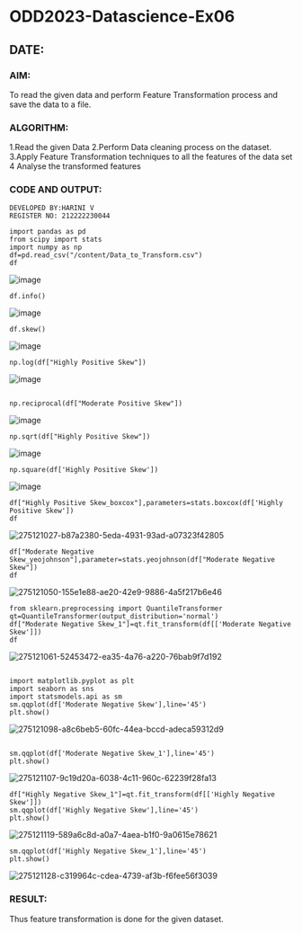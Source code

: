# ODD2023-Datascience-Ex06
## DATE:
### AIM:
To read the given data and perform Feature Transformation process and save the data to a file.

### ALGORITHM:
1.Read the given Data
2.Perform Data cleaning process on the dataset.
3.Apply Feature Transformation techniques to all the features of the data set
4 Analyse the transformed features

### CODE AND OUTPUT:
```
DEVELOPED BY:HARINI V
REGISTER NO: 212222230044
```
```
import pandas as pd
from scipy import stats
import numpy as np
df=pd.read_csv("/content/Data_to_Transform.csv")
df

```
![image](https://github.com/Aravindsamy04/ODD2023-Datascience-Ex06/assets/113497037/27487690-b597-42a1-aab8-36c5e73fa862)
```
df.info()

```
![image](https://github.com/Aravindsamy04/ODD2023-Datascience-Ex06/assets/113497037/eefdc89f-7b5b-4ff9-b420-1536815a7d1b)
```
df.skew()

```
![image](https://github.com/Aravindsamy04/ODD2023-Datascience-Ex06/assets/113497037/5b4b998d-1e92-47a1-8dc3-c526e64f653a)

```
np.log(df["Highly Positive Skew"])
```

![image](https://github.com/Aravindsamy04/ODD2023-Datascience-Ex06/assets/113497037/4644e23e-f713-4612-ab26-69705e520839)
```

np.reciprocal(df["Moderate Positive Skew"])
```

![image](https://github.com/Aravindsamy04/ODD2023-Datascience-Ex06/assets/113497037/b1b68504-71a7-44f4-a490-1d3c3c53ddb3)

```
np.sqrt(df["Highly Positive Skew"])
```

![image](https://github.com/Aravindsamy04/ODD2023-Datascience-Ex06/assets/113497037/118807d2-19b6-44e6-97c2-10423e878e39)
```
np.square(df['Highly Positive Skew'])
```
![image](https://github.com/Aravindsamy04/ODD2023-Datascience-Ex06/assets/113497037/f1947f58-f51f-48d8-b6c2-6d153998be75)
```
df["Highly Positive Skew_boxcox"],parameters=stats.boxcox(df['Highly Positive Skew'])
df
```
![275121027-b87a2380-5eda-4931-93ad-a07323f42805](https://github.com/Aravindsamy04/ODD2023-Datascience-Ex06/assets/113497037/7c225756-aaab-4659-a26b-4748df2d9546)
```
df["Moderate Negative Skew_yeojohnson"],parameter=stats.yeojohnson(df["Moderate Negative Skew"])
df
```
![275121050-155e1e88-ae20-42e9-9886-4a5f217b6e46](https://github.com/Aravindsamy04/ODD2023-Datascience-Ex06/assets/113497037/15a2330c-5e50-4375-8d17-846e7a862508)

```
from sklearn.preprocessing import QuantileTransformer
qt=QuantileTransformer(output_distribution='normal')
df["Moderate Negative Skew_1"]=qt.fit_transform(df[['Moderate Negative Skew']])
df

```
![275121061-52453472-ea35-4a76-a220-76bab9f7d192](https://github.com/Aravindsamy04/ODD2023-Datascience-Ex06/assets/113497037/6f9f6edf-f777-4bd9-bfb0-3ea67066562a)
```

import matplotlib.pyplot as plt
import seaborn as sns
import statsmodels.api as sm
sm.qqplot(df['Moderate Negative Skew'],line='45')
plt.show()
```
![275121098-a8c6beb5-60fc-44ea-bccd-adeca59312d9](https://github.com/Aravindsamy04/ODD2023-Datascience-Ex06/assets/113497037/d9ff0d67-a1a4-4fb9-adbc-fbf5c26dffc8)

```

sm.qqplot(df['Moderate Negative Skew_1'],line='45')
plt.show()
```

![275121107-9c19d20a-6038-4c11-960c-62239f28fa13](https://github.com/Aravindsamy04/ODD2023-Datascience-Ex06/assets/113497037/ab757b8d-4f16-49fc-824e-aa36ba174fad)
```
df["Highly Negative Skew_1"]=qt.fit_transform(df[['Highly Negative Skew']])
sm.qqplot(df['Highly Negative Skew'],line='45')
plt.show()
```
![275121119-589a6c8d-a0a7-4aea-b1f0-9a0615e78621](https://github.com/Aravindsamy04/ODD2023-Datascience-Ex06/assets/113497037/065cd27d-4df1-4f3d-9794-6e1b50dc5f3a)
```
sm.qqplot(df['Highly Negative Skew_1'],line='45')
plt.show()
```
![275121128-c319964c-cdea-4739-af3b-f6fee56f3039](https://github.com/Aravindsamy04/ODD2023-Datascience-Ex06/assets/113497037/85e70ccb-1800-45d8-bb2c-bc8fd214aee2)


### RESULT:
Thus feature transformation is done for the given dataset.

